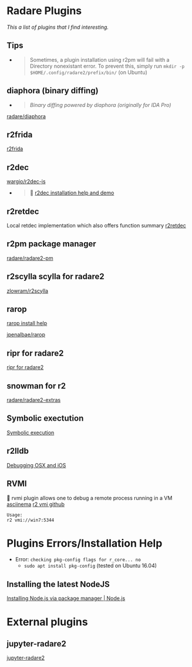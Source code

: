 <!-- TITLE: radare2 plugins -->
# Radare Plugins

_This a list of plugins that I find interesting._ 

## Tips
- > Sometimes, a plugin installation using r2pm will fail with a Directory nonexistant error. To prevent this, simply run `mkdir -p $HOME/.config/radare2/prefix/bin/` (on Ubuntu)

## diaphora (binary diffing)
   - > _Binary diffing powered by diaphora (originally for IDA Pro)_

  [radare/diaphora](https://github.com/radare/diaphora)
	[](https://www.youtube.com/watch?v=dAwXrUKaUsw)

## r2frida
[r2frida](/radare-plugins/frida)

 ## r2dec

  [wargio/r2dec-js](https://github.com/wargio/r2dec-js)  
- > 🚀 [r2dec installation help and demo](https://asciinema.org/a/0Ncb0iVwwNaXFP6qkpO1hvFVI)

## r2retdec
Local retdec implementation which also offers function summary
[r2retdec](https://github.com/securisec/r2retdec)


## r2pm package manager

  [radare/radare2-pm](https://github.com/radare/radare2-pm/tree/master/db)
	
## r2scylla scylla for radare2

  [zlowram/r2scylla](https://github.com/zlowram/r2scylla)

## rarop

  [rarop install help](/plugins/rarop-install-help)

  [jpenalbae/rarop](https://github.com/jpenalbae/rarop)
	
## ripr for radare2
[ripr for radare2](/radare-plugins/ripr)

## snowman for r2
  [radare/radare2-extras](https://github.com/radare/radare2-extras/tree/master/r2snowman)

## Symbolic exectution
[Symbolic execution](/radare-plugins/angr)

## r2lldb
[Debugging OSX and iOS](/radare-plugins/r2lldb)

## RVMI
🚀 rvmi plugin allows one to debug a remote process running in a VM [asciinema](https://asciinema.org/a/Vm2eXMSOS8faegNQGlH4C9J0u)
[r2 vmi github](https://github.com/Wenzel/radare2-extras/tree/vmi/vmi)

```
Usage:
r2 vmi://win7:5344
```


# Plugins Errors/Installation Help

  - Error: `checking pkg-config flags for r_core... no`
    - `sudo apt install pkg-config` (tested on Ubuntu 16.04)
## Installing the latest NodeJS
[Installing Node.js via package manager | Node.js](https://nodejs.org/en/download/package-manager/)
		
# External plugins
## jupyter-radare2
[jupyter-radare2](https://github.com/guedou/jupyter-radare2)
